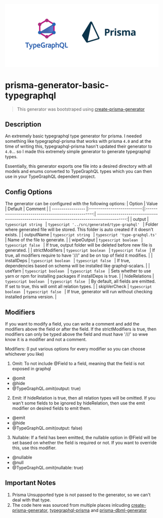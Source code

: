 ![integration logo](https://raw.githubusercontent.com/Luis-Domenech/prisma-generator-basic-typegraphql/main/img/integration.png)

# prisma-generator-basic-typegraphql

> This generator was bootstraped using [create-prisma-generator](https://github.com/YassinEldeeb/create-prisma-generator)

## Description
An extremely basic typegraphql type generator for prisma. I needed something like typegraphql-prisma that works with prisma `4.0` and at the time of writing this, typegraphql-prisma hasn't updated their generator to `4.0`... so I made this extremely simple generator to generate typegraphql types. 

Essentially, this generator exports one file into a desired directory with all models and enums converted to TypeGraphQL types which you can then use in your TypeGraphQL dependent project.


## Config Options
The generator can be configured with the following options:
| Option            | Value                       | Default                                             | Comment                                                                                       |
| ----------------- |:---------------------------:|:---------------------------------------------------:| ---------------------------------------------------------------------------------------------:|
| output            | ```typescript string ```    | ```typescript '../src/generated/type-graphql' ```   | Folder where generated file will be stored. This folder is auto created if it doesn't exists. |
| outputName        | ```typescript string ```    | ```typescript 'type-graphql.ts' ```                 | Name of the file to generate.                                                                 |
| wipeOutput        | ```typescript boolean ```   | ```typescript false ```                             | If true, output folder will be deleted before new file is generated.                          |
| strictModifiers   | ```typescript boolean ```   | ```typescript false ```                             | If true, all modifiers require to have '///' and be on top of field it modifies.              |
| installDeps       | ```typescript boolean ```   | ```typescript false ```                             | If true, dependencies based on schema will be installed like graphql-scalars.                 |
| useYarn           | ```typescript boolean ```   | ```typescript false ```                             | Sets whether to use yarn or npm for installing packages if installDeps is true.               |
| hideRelations     | ```typescript boolean ```   | ```typescript false ```                             | By default, all fields are emitted. If set to true, this will omit all relation types.        |
| skipVerCheck      | ```typescript boolean ```   | ```typescript false ```                             | If true, generator will run without checking installed prisma version.                        |

## Modifiers
If you want to modify a field, you can write a comment and add the modifiers above the field or after the field. If the strictModifiers is true, then modifiers can only be typed above the field and must have '///' so wwe know it is a modifier and not a comment.

Modifiers: (I put various options for every modifier so you can choose whichever you like)
1. Omit: To not include @Field to a field, meaning that the field is not exposed in graphql
- @omit
- @hide
- @TypeGraphQL.omit(output: true)
2. Emit: If hideRelation is true, then all relation types will be omitted. If you wan't some fields to be ignored by hideRelation, then use the emit modifier on desired fields to emit them.
- @emit
- @hide
- @TypeGraphQL.omit(output: false)
3. Nullable: If a field has been emitted, the nullable option in @Field will be set based on whether the field is required or not. If you want to override this, use this modifier.
- @nullable
- @null
- @TypeGraphQL.omit(nullable: true)

## Important Notes
1. Prisma Unsupported type is not passed to the generator, so we can't deal with that type.
2. The code here was sourced from multiple places inlcuding [create-prisma-generator](https://github.com/YassinEldeeb/create-prisma-generator), [typegraphql-prisma](https://github.com/MichalLytek/typegraphql-prisma) and [prisma-dbml-generator](https://github.com/notiz-dev/prisma-dbml-generator)

